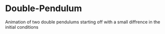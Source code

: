 # Double-Pendulum
Animation of two double pendulums starting off with a small diffrence in the initial conditions
